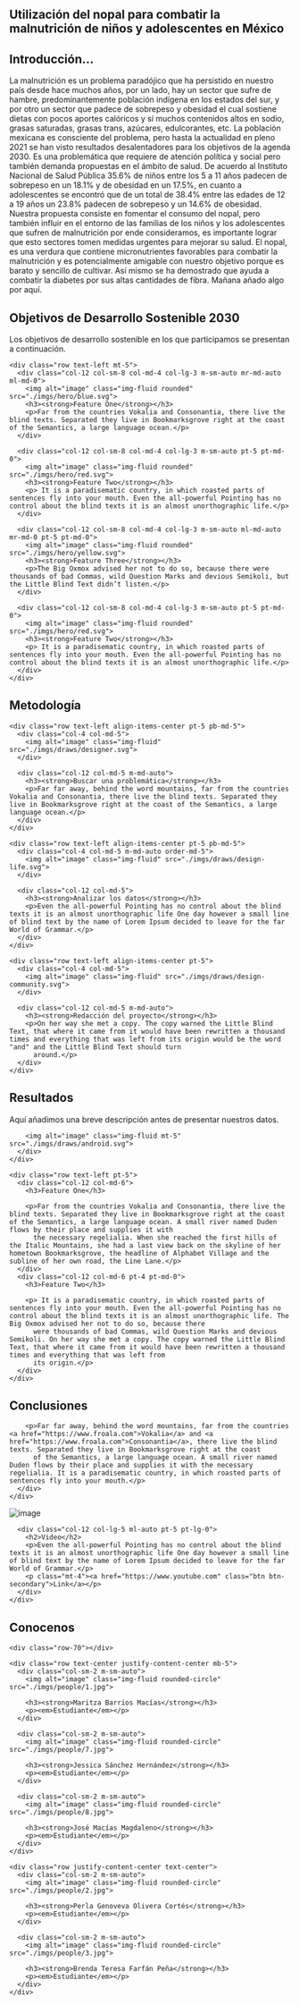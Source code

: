 <section class="fdb-block">
  <div class="container">
    <div class="row justify-content-center">
      <div class="col col-md-8 text-center">
        <h1>Utilización del nopal para combatir la malnutrición de niños y adolescentes en México</h1>
      </div>
    </div>
  </div>
</section>
<section class="fdb-block">
  <div class="container">
    <div class="row">
      <div class="col text-left">
        <h2>Introducción...</h2>
        <p>La malnutrición es un problema paradójico que ha persistido en nuestro país desde hace muchos años, por un lado, hay un sector que sufre de hambre, predominantemente población indígena en los estados del sur, y por otro un sector que padece de sobrepeso y obesidad el cual sostiene dietas con pocos aportes calóricos y sí muchos contenidos altos en sodio, grasas saturadas, grasas trans, azúcares, edulcorantes, etc. La población mexicana es consciente del problema, pero hasta la actualidad en pleno 2021 se han visto resultados desalentadores para los objetivos de la agenda 2030. Es una problemática que requiere de atención política y social pero también demanda propuestas en el ámbito de salud. De acuerdo al Instituto Nacional de Salud Pública 35.6% de niños entre los 5 a 11 años padecen de sobrepeso en un 18.1% y de obesidad en un 17.5%, en cuanto a adolescentes se encontró que de un total de 38.4% entre las edades de 12 a 19 años un 23.8% padecen de sobrepeso y un 14.6% de obesidad. 
Nuestra propuesta consiste en fomentar el consumo del nopal, pero también influir en el entorno de las familias de los niños y los adolescentes 	que sufren de malnutrición por ende consideramos, es importante lograr que esto sectores tomen medidas urgentes para mejorar su salud. 
El nopal, es una verdura que contiene micronutrientes favorables para combatir la malnutrición y es potencialmente amigable con nuestro objetivo porque es barato y sencillo de cultivar. Así mismo se ha demostrado que ayuda a combatir la diabetes por sus altas cantidades de fibra. Mañana añado algo por aquí.</p>
      </div>
    </div>
  </div>
</section>
<section class="fdb-block">
  <div class="container">
    <div class="row pb-3">
      <div class="col text-left">
        <h2>Objetivos de Desarrollo Sostenible 2030</h2>
        <p>Los objetivos de desarrollo sostenible en los que participamos se presentan a continuación.</p>
      </div>
    </div>

    <div class="row text-left mt-5">
      <div class="col-12 col-sm-8 col-md-4 col-lg-3 m-sm-auto mr-md-auto ml-md-0">
        <img alt="image" class="img-fluid rounded" src="./imgs/hero/blue.svg">
        <h3><strong>Feature One</strong></h3>
        <p>Far from the countries Vokalia and Consonantia, there live the blind texts. Separated they live in Bookmarksgrove right at the coast of the Semantics, a large language ocean.</p>
      </div>

      <div class="col-12 col-sm-8 col-md-4 col-lg-3 m-sm-auto pt-5 pt-md-0">
        <img alt="image" class="img-fluid rounded" src="./imgs/hero/red.svg">
        <h3><strong>Feature Two</strong></h3>
        <p> It is a paradisematic country, in which roasted parts of sentences fly into your mouth. Even the all-powerful Pointing has no control about the blind texts it is an almost unorthographic life.</p>
      </div>

      <div class="col-12 col-sm-8 col-md-4 col-lg-3 m-sm-auto ml-md-auto mr-md-0 pt-5 pt-md-0">
        <img alt="image" class="img-fluid rounded" src="./imgs/hero/yellow.svg">
        <h3><strong>Feature Three</strong></h3>
        <p>The Big Oxmox advised her not to do so, because there were thousands of bad Commas, wild Question Marks and devious Semikoli, but the Little Blind Text didn’t listen.</p>
      </div>
      
      <div class="col-12 col-sm-8 col-md-4 col-lg-3 m-sm-auto pt-5 pt-md-0">
        <img alt="image" class="img-fluid rounded" src="./imgs/hero/red.svg">
        <h3><strong>Feature Two</strong></h3>
        <p> It is a paradisematic country, in which roasted parts of sentences fly into your mouth. Even the all-powerful Pointing has no control about the blind texts it is an almost unorthographic life.</p>
      </div>
    </div>
  </div>
</section>
<section class="fdb-block">
  <div class="container">
    <div class="row justify-content-center pb-5">
      <div class="col text-left">
        <h2>Metodología</h2>
      </div>
    </div>

    <div class="row text-left align-items-center pt-5 pb-md-5">
      <div class="col-4 col-md-5">
        <img alt="image" class="img-fluid" src="./imgs/draws/designer.svg">
      </div>

      <div class="col-12 col-md-5 m-md-auto">
        <h3><strong>Buscar una problemática</strong></h3>
        <p>Far far away, behind the word mountains, far from the countries Vokalia and Consonantia, there live the blind texts. Separated they live in Bookmarksgrove right at the coast of the Semantics, a large language ocean.</p>
      </div>
    </div>

    <div class="row text-left align-items-center pt-5 pb-md-5">
      <div class="col-4 col-md-5 m-md-auto order-md-5">
        <img alt="image" class="img-fluid" src="./imgs/draws/design-life.svg">
      </div>

      <div class="col-12 col-md-5">
        <h3><strong>Analizar los datos</strong></h3>
        <p>Even the all-powerful Pointing has no control about the blind texts it is an almost unorthographic life One day however a small line of blind text by the name of Lorem Ipsum decided to leave for the far World of Grammar.</p>
      </div>
    </div>

    <div class="row text-left align-items-center pt-5">
      <div class="col-4 col-md-5">
        <img alt="image" class="img-fluid" src="./imgs/draws/design-community.svg">
      </div>

      <div class="col-12 col-md-5 m-md-auto">
        <h3><strong>Redacción del proyecto</strong></h3>
        <p>On her way she met a copy. The copy warned the Little Blind Text, that where it came from it would have been rewritten a thousand times and everything that was left from its origin would be the word "and" and the Little Blind Text should turn
          around.</p>
      </div>
    </div>
  </div>
</section>
<section class="fdb-block">
  <div class="container">
    <div class="row justify-content-center">
      <div class="col-12 text-left">
        <h2>Resultados</h2>
        <p>Aquí añadimos una breve descripción antes de presentar nuestros datos.</p>

        <img alt="image" class="img-fluid mt-5" src="./imgs/draws/android.svg">
      </div>
    </div>

    <div class="row text-left pt-5">
      <div class="col-12 col-md-6">
        <h3>Feature One</h3>

        <p>Far from the countries Vokalia and Consonantia, there live the blind texts. Separated they live in Bookmarksgrove right at the coast of the Semantics, a large language ocean. A small river named Duden flows by their place and supplies it with
          the necessary regelialia. When she reached the first hills of the Italic Mountains, she had a last view back on the skyline of her hometown Bookmarksgrove, the headline of Alphabet Village and the subline of her own road, the Line Lane.</p>
      </div>
      <div class="col-12 col-md-6 pt-4 pt-md-0">
        <h3>Feature Two</h3>

        <p> It is a paradisematic country, in which roasted parts of sentences fly into your mouth. Even the all-powerful Pointing has no control about the blind texts it is an almost unorthographic life. The Big Oxmox advised her not to do so, because there
          were thousands of bad Commas, wild Question Marks and devious Semikoli. On her way she met a copy. The copy warned the Little Blind Text, that where it came from it would have been rewritten a thousand times and everything that was left from
          its origin.</p>
      </div>
    </div>
  </div>
</section>
<section class="fdb-block">
  <div class="container">
    <div class="row">
      <div class="col text-left">
        <h2>Conclusiones</h2>

        <p>Far far away, behind the word mountains, far from the countries <a href="https://www.froala.com">Vokalia</a> and <a href="https://www.froala.com">Consonantia</a>, there live the blind texts. Separated they live in Bookmarksgrove right at the coast
          of the Semantics, a large language ocean. A small river named Duden flows by their place and supplies it with the necessary regelialia. It is a paradisematic country, in which roasted parts of sentences fly into your mouth.</p>
      </div>
    </div>
  </div>
</section>
<section class="fdb-block">
  <div class="container align-items-center justify-content-center d-flex">
    <div class="row align-items-center text-left">
      <div class="col-12 col-sm-6">
        <img alt="image" class="img-fluid" src="./imgs/draws/sync2.svg">
      </div>

      <div class="col-12 col-lg-5 ml-auto pt-5 pt-lg-0">
        <h2>Video</h2>
        <p>Even the all-powerful Pointing has no control about the blind texts it is an almost unorthographic life One day however a small line of blind text by the name of Lorem Ipsum decided to leave for the far World of Grammar.</p>
        <p class="mt-4"><a href="https://www.youtube.com" class="btn btn-secondary">Link</a></p>
      </div>
    </div>
  </div>
</section>
<section class="fdb-block team-3">
  <div class="container">
    <div class="row text-center justify-content-center">
      <div class="col-8">
        <h2>Conocenos</h2>
      </div>
    </div>

    <div class="row-70"></div>

    <div class="row text-center justify-content-center mb-5">
      <div class="col-sm-2 m-sm-auto">
        <img alt="image" class="img-fluid rounded-circle" src="./imgs/people/1.jpg">

        <h3><strong>Maritza Barrios Macías</strong></h3>
        <p><em>Estudiante</em></p>
      </div>

      <div class="col-sm-2 m-sm-auto">
        <img alt="image" class="img-fluid rounded-circle" src="./imgs/people/7.jpg">

        <h3><strong>Jessica Sánchez Hernández</strong></h3>
        <p><em>Estudiante</em></p>
      </div>

      <div class="col-sm-2 m-sm-auto">
        <img alt="image" class="img-fluid rounded-circle" src="./imgs/people/8.jpg">

        <h3><strong>José Macías Magdaleno</strong></h3>
        <p><em>Estudiante</em></p>
      </div>
    </div>

    <div class="row justify-content-center text-center">
      <div class="col-sm-2 m-sm-auto">
        <img alt="image" class="img-fluid rounded-circle" src="./imgs/people/2.jpg">

        <h3><strong>Perla Genoveva Olivera Cortés</strong></h3>
        <p><em>Estudiante</em></p>
      </div>

      <div class="col-sm-2 m-sm-auto">
        <img alt="image" class="img-fluid rounded-circle" src="./imgs/people/3.jpg">

        <h3><strong>Brenda Teresa Farfán Peña</strong></h3>
        <p><em>Estudiante</em></p>
      </div>
    </div>
  </div>
</section>
